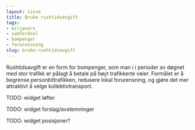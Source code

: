 ```yaml
---
layout: issue
title: Bruke rushtidsavgift
tags:
- miljøvern
- samferdsel
- bompenger
- forurensning
slug: bruke-rushtidsavgift
---
```


Rushtidsavgift er en form for bompenger, som man i i perioder av døgnet med stor trafikk er pålagt å betale på høyt trafikkerte veier. Formålet er å begrense personbiltrafikken, redusere lokal forurensning, og gjøre det mer attraktivt å velge kollektivtransport.

TODO: widget løfter

TODO: widget forslag/avstemninger

TODO: widget posisjoner?

